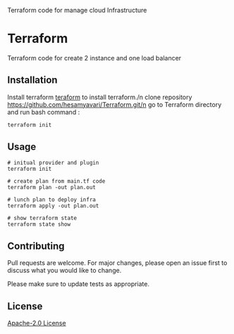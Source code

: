 
Terraform code for manage cloud Infrastructure 
# Terraform

Terraform code for create 2 instance and one load balancer

## Installation

Install terraform [teraform](https://www.terraform.io/downloads.html/) to install terraform./n
clone repository https://github.com/hesamyavari/Terraform.git/n
go to Terraform directory and run bash command :

```bash
terraform init 
```

## Usage

```hcl
# initual provider and plugin
terraform init

# create plan from main.tf code
terraform plan -out plan.out

# lunch plan to deploy infra
terraform apply -out plan.out

# show terraform state 
terraform state show
```

## Contributing
Pull requests are welcome. For major changes, please open an issue first to discuss what you would like to change.

Please make sure to update tests as appropriate.

## License
[ Apache-2.0 License ](https://choosealicense.com/licenses/apache-2.0/)
